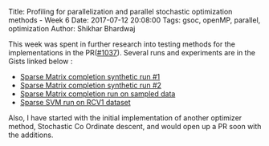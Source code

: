 Title: Profiling for parallelization and parallel stochastic optimization methods - Week 6
Date: 2017-07-12 20:08:00
Tags: gsoc, openMP, parallel, optimization
Author: Shikhar Bhardwaj

This week was spent in further research into testing methods for the implementations in 
the PR([#1037](https://github.com/mlpack/mlpack/pull/1037)). Several runs and experiments are
in the Gists linked below : 

 * [Sparse Matrix completion synthetic run #1](https://gist.github.com/shikharbhardwaj/27685f5cbb5d3a465993405b8be3fc6e)
 * [Sparse Matrix completion synthetic run #2](https://gist.github.com/shikharbhardwaj/e487fff3f8d6d67a8a02c724991797ac)
 * [Sparse Matrix completion run on sampled data](https://gist.github.com/shikharbhardwaj/91fe7e5984f32ccd95b78c99c9fcbf20)
 * [Sparse SVM run on RCV1 dataset](https://gist.github.com/shikharbhardwaj/080c7a1503f19e1073926365a9729b9b)

Also, I have started with the initial implementation of another optimizer method, Stochastic 
Co Ordinate descent, and would open up a PR soon with the additions.
